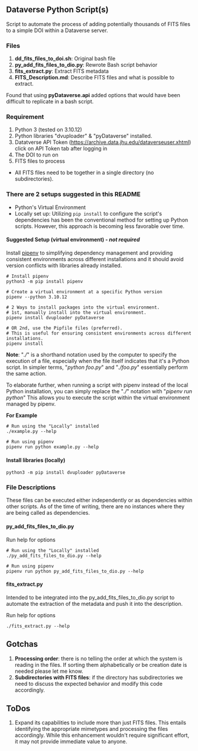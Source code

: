 ## Dataverse Python Script(s)
Script to automate the process of adding potentially thousands of FITS files to a simple DOI within a Dataverse server.

### Files
1. __dd_fits_files_to_doi.sh__: Original bash file
1. __py_add_fits_files_to_dio.py__: Rewrote Bash script behavior
1. __fits_extract.py__: Extract FITS metadata
1. __FITS_Description.md__: Describe FITS files and what is possible to extract.

Found that using __pyDataverse.api__ added options that would have been difficult to replicate in a bash script.

### Requirement
1. Python 3 (tested on 3.10.12)
1. Python libraries "dvuploader" & "pyDataverse" installed.
1. Datatverse API Token (https://archive.data.jhu.edu/dataverseuser.xhtml) click on API Token tab after logging in
1. The DOI to run on
1. FITS files to process
  - All FITS files need to be together in a single directory (no subdirectories).

### There are 2 setups suggested in this README
- Python's Virtual Environment
- Locally set up: Utilizing `pip install` to configure the script's dependencies has been the conventional method for setting up Python scripts. However, this approach is becoming less favorable over time.

#### Suggested Setup (virtual environment) - _not required_
Install [pipenv](https://pipenv.pypa.io/en/latest/installation.html) to simplifying dependency management and providing consistent environments across different installations and it should avoid version conflicts with libraries already installed.
```shell
# Install pipenv
python3 -m pip install pipenv

# Create a virtual environment at a specific Python version
pipenv --python 3.10.12

# 2 Ways to install packages into the virtual environment.
# 1st, manually install into the virtual environment.
pipenv install dvuploader pyDataverse

# OR 2nd, use the Pipfile files (preferred).
# This is useful for ensuring consistent environments across different installations.
pipenv install
```

__Note__: "_./_" is a shorthand notation used by the computer to specify the execution of a file, especially when the file itself indicates that it's a Python script. In simpler terms, "_python foo.py_" and "_./foo.py_" essentially perform the same action.

To elaborate further, when running a script with pipenv instead of the local Python installation, you can simply replace the "_./_" notation with "_pipenv run python_" This allows you to execute the script within the virtual environment managed by pipenv.

__For Example__
```shell
# Run using the "Locally" installed
./example.py --help

# Run using pipenv
pipenv run python example.py --help
```

#### Install libraries (locally)
```shell
python3 -m pip install dvuploader pyDataverse
```

### File Descriptions
These files can be executed either independently or as dependencies within other scripts. As of the time of writing, there are no instances where they are being called as dependencies.

#### py_add_fits_files_to_dio.py
Run help for options
```shell
# Run using the "Locally" installed
./py_add_fits_files_to_dio.py --help

# Run using pipenv
pipenv run python py_add_fits_files_to_dio.py --help
```

#### fits_extract.py
Intended to be integrated into the py_add_fits_files_to_dio.py script to automate the extraction of the metadata and push it into the description.

Run help for options
```shell
./fits_extract.py --help
```

## Gotchas
1. __Processing order__: there is no telling the order at which the system is reading in the files. If sorting them alphabetically or be creation date is needed please let me know.
1. __Subdirectories with FITS files__: if the directory has subdirectories we need to discuss the expected behavior and modify this code accordingly.

## ToDos
1. Expand its capabilities to include more than just FITS files. This entails identifying the appropriate mimetypes and processing the files accordingly. While this enhancement wouldn't require significant effort, it may not provide immediate value to anyone.